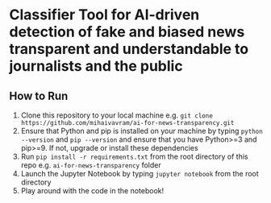 # Classifier Tool for AI-driven detection of fake and biased news transparent and understandable to journalists and the public

## How to Run

1. Clone this repository to your local machine e.g. `git clone https://github.com/mihaivavram/ai-for-news-transparency.git`
1. Ensure that Python and pip is installed on your machine by typing `python --version` and `pip --version` and ensure that you have Python>=3 and pip>=9. If not, upgrade or install these dependencies
1. Run `pip install -r requirements.txt` from the root directory of this repo e.g. `ai-for-news-transparency` folder
1. Launch the Jupyter Notebook by typing `jupyter notebook` from the root directory
1. Play around with the code in the notebook!
